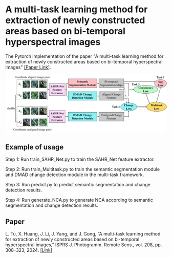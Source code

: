 # A multi-task learning method for extraction of newly constructed areas based on bi-temporal hyperspectral images

The Pytorch implementation of the paper "A multi-task learning method for extraction of newly constructed areas based on bi-temporal hyperspectral images" [[Paper Link]](https://www.sciencedirect.com/science/article/pii/S092427162400025X).

![](https://github.com/tulilin/Multitask_NCA/blob/main/figure.png)

## Example of usage

Step 1: Run train_SAHR_Net.py to train the SAHR_Net feature extractor.

Step 2: Run train_Multitask.py to train the semantic segmentation module and DMAD change detection module in the multi-task framework.

Step 3: Run predict.py to predict semantic segmentation and change detection results.

Step 4: Run generate_NCA.py to generate NCA according to semantic segmentation and change detection results.

## Paper

L. Tu, X. Huang, J. Li, J. Yang, and J. Gong, “A multi-task learning method for extraction of newly constructed areas based on bi-temporal hyperspectral images,” ISPRS J. Photogramm. Remote Sens., vol. 208, pp. 308–323, 2024. [[Link]](https://www.sciencedirect.com/science/article/pii/S092427162400025X)

